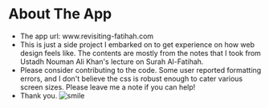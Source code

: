 <h1>About The App</h1>
<ul>
<li>The app url: www.revisiting-fatihah.com</li>
<li>This is just a side project I embarked on to get experience on how web design feels like. The contents are mostly from the notes that I took from Ustadh Nouman Ali Khan's lecture on Surah Al-Fatihah.</li>
<li>Please consider contributing to the code. Some user reported formatting errors, and I don't believe the css is robust enough to cater various screen sizes. Please leave me a note if you can help!&nbsp;</li>
<li>Thank you.&nbsp;<img src="https://html-online.com/editor/tinymce/plugins/emoticons/img/smiley-smile.gif" alt="smile" /></li>
</ul>
